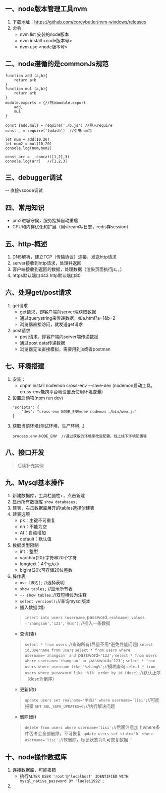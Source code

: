 ## 一、node版本管理工具nvm
1. 下载地址：https://github.com/coreybutler/nvm-windows/releases
2. 命令
    - nvm list 安装的node版本
    - nvm install <node版本号>
    - nvm use <node版本号>

## 二、node遵循的是commonJs规范
```
function add (a,b){
    return a+b
}
function mul (a,b){
    return a*b
}
module.exports = {//导出module.export
    add,
    mul
}
```
```
const {add,mul} = require('./b.js') //导入require
const _ = require('lodash')  //引用npm包

let num = add(10,20)
let num2 = mul(10,20)
console.log(num,num2)

const arr = _.concat([1,2],3)
console.log(arr)   //[1,2,3]
```

## 三、debugger调试
-- 直接vscode调试

## 四、常用知识
- pm2进城守候，服务挂掉自动重启
- CPU和内存优化和扩展（用stream写日志，redis存session）

## 五、http-概述
1. DNS解析，建立TCP（传输协议）连接，发送http请求
2. server接收到http请求，处理并返回
3. 客户端接收到返回的数据，处理数据（渲染页面执行js。。）
4. https默认端口443 http默认端口80

## 六、处理get/post请求
1. get请求
    - get请求，即客户端向server端获取数据
    - 通过querystring来传递数据，如a.html?a=1&b=2
    - 浏览器直接访问，就发送get请求
2. post请求
    - post请求，即客户端向server端传递数据
    - 通过post data传递数据
    - 浏览器无法直接模拟，需要用到js或者postman

## 七、环境搭建
1. 安装：
    - cnpm install nodemon cross-env --save-dev (nodemon启动工具，cross-env能跨平台地设置及使用环境变量)
2. 设置启动项(npm run dev)
    ```
    "scripts": {
        "dev": "cross-env NODE_ENV=dev nodemon ./bin/www.js"
    }
    ```
3. 获取当前环境(测试环境，生产环境...)
    ```
    process.env.NODE_ENV  //通过获取的环境来改变配置，线上线下环境配置等
    ```

## 八、接口开发
 > 后续补充实例
## 九、Mysql基本操作
1. 新建数据库，工具栏圆柱+，点击新建
2. 显示所有数据库  `show databases;`
3. 建表，右击数据库展开的tables选择创建表
4. 建表选项 
    - pk：主键不可重复
    - nn：不能为空
    - AI：自动增加
    - default：默认值
5. 数据类型限制
    - int：整型
    - varchar(20):字符串20个字符
    - longtext：4个g大小
    - bigint(20):可存储20位整数
6. 操作表
    - `use [表名];` //选择表明
    - `show tables;`  //显示所有表
    - `-- show tables;`//双短横线为注释
    - `select version();`//查询mysql版本
    - 插入数据(增)
    > `insert into users (username,`password`,realname) values ('zhangsan','123','张三');`//插入一条数据
    - 查询(查)
    > `select * from users;`//查询所有(尽量不用*避免性能问题)
    > `select id,username from users`
    > `select * from users where username='zhangsan' and `password`='123';`
    > `select * from users where username='zhangsan' or `password`='123';`
    > `select * from users where username like '%zhang%';`//模糊查询
    > `select * from users where `password` like '%1%' order by id (desc);`//默认正序（desc为倒序）
    - 更新(改)
    > `update users set realname='李四2' where username='lisi';`//可能报错
    > `SET SQL_SAFE_UPDATES=0;`//执行解决问题
    - 删除(删)
    > `delete from users where username='lisi';`//后面注意加上where条件否者会全部删除，不可恢复
    > `update users set state='0' where username='lisi';`//软删除，标记状态为0,可恢复数据
    > ``
## 十、node操作数据库
1. 连接数据库，可能报错
    - 执行`ALTER USER 'root'@'localhost' IDENTIFIED WITH mysql_native_password BY 'luolei1992';`
2. 


